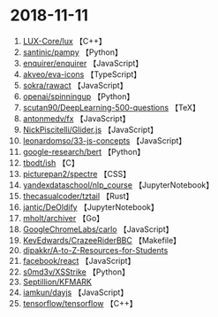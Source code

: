 # 2018-11-11

1. [LUX-Core/lux](https://github.com/LUX-Core/lux) 【C++】
2. [santinic/pampy](https://github.com/santinic/pampy) 【Python】
3. [enquirer/enquirer](https://github.com/enquirer/enquirer) 【JavaScript】
4. [akveo/eva-icons](https://github.com/akveo/eva-icons) 【TypeScript】
5. [sokra/rawact](https://github.com/sokra/rawact) 【JavaScript】
6. [openai/spinningup](https://github.com/openai/spinningup) 【Python】
7. [scutan90/DeepLearning-500-questions](https://github.com/scutan90/DeepLearning-500-questions) 【TeX】
8. [antonmedv/fx](https://github.com/antonmedv/fx) 【JavaScript】
9. [NickPiscitelli/Glider.js](https://github.com/NickPiscitelli/Glider.js) 【JavaScript】
10. [leonardomso/33-js-concepts](https://github.com/leonardomso/33-js-concepts) 【JavaScript】
11. [google-research/bert](https://github.com/google-research/bert) 【Python】
12. [tbodt/ish](https://github.com/tbodt/ish) 【C】
13. [picturepan2/spectre](https://github.com/picturepan2/spectre) 【CSS】
14. [yandexdataschool/nlp_course](https://github.com/yandexdataschool/nlp_course) 【JupyterNotebook】
15. [thecasualcoder/tztail](https://github.com/thecasualcoder/tztail) 【Rust】
16. [jantic/DeOldify](https://github.com/jantic/DeOldify) 【JupyterNotebook】
17. [mholt/archiver](https://github.com/mholt/archiver) 【Go】
18. [GoogleChromeLabs/carlo](https://github.com/GoogleChromeLabs/carlo) 【JavaScript】
19. [KevEdwards/CrazeeRiderBBC](https://github.com/KevEdwards/CrazeeRiderBBC) 【Makefile】
20. [dipakkr/A-to-Z-Resources-for-Students](https://github.com/dipakkr/A-to-Z-Resources-for-Students) 
21. [facebook/react](https://github.com/facebook/react) 【JavaScript】
22. [s0md3v/XSStrike](https://github.com/s0md3v/XSStrike) 【Python】
23. [Septillion/KFMARK](https://github.com/Septillion/KFMARK) 
24. [iamkun/dayjs](https://github.com/iamkun/dayjs) 【JavaScript】
25. [tensorflow/tensorflow](https://github.com/tensorflow/tensorflow) 【C++】
